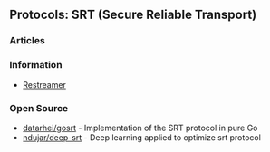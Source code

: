 ## Protocols: SRT (Secure Reliable Transport)



### Articles



### Information
- [Restreamer](https://datarhei.com/)


### Open Source
- [datarhei/gosrt](https://github.com/datarhei/gosrt) - Implementation of the SRT protocol in pure Go
- [ndujar/deep-srt](https://github.com/ndujar/deep-srt) - Deep learning applied to optimize srt protocol


